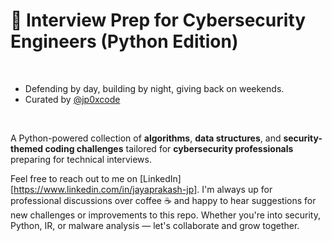 # 🧠 Interview Prep for Cybersecurity Engineers (Python Edition)
<br/>

* Defending by day, building by night, giving back on weekends.
* Curated by [@jp0xcode](https://github.com/jp0xcode)
<br/>

A Python-powered collection of **algorithms**, **data structures**, and **security-themed coding challenges** tailored for **cybersecurity professionals** preparing for technical interviews.

Feel free to reach out to me on [LinkedIn][https://www.linkedin.com/in/jayaprakash-jp]. I'm always up for professional discussions over coffee ☕
and happy to hear suggestions for new challenges or improvements to this repo.
Whether you're into security, Python, IR, or malware analysis — let's collaborate and grow together.
